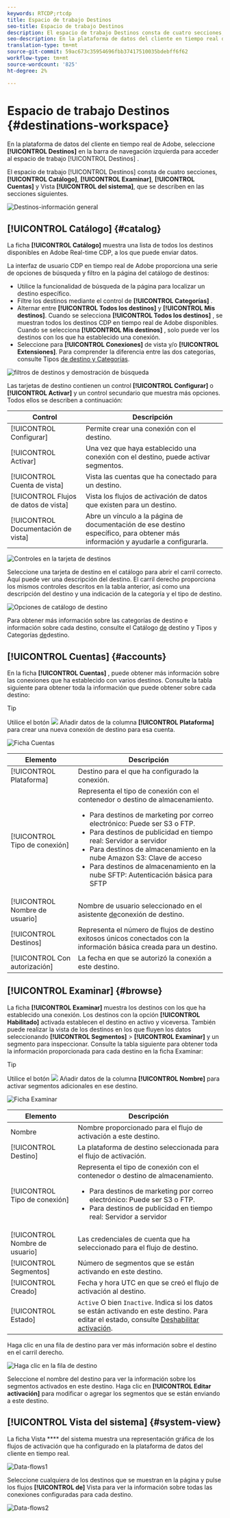```yaml
---
keywords: RTCDP;rtcdp
title: Espacio de trabajo Destinos
seo-title: Espacio de trabajo Destinos
description: El espacio de trabajo Destinos consta de cuatro secciones, Catálogo, Examinar, Cuentas y Vista del sistema, que se describen en las secciones siguientes.
seo-description: En la plataforma de datos del cliente en tiempo real de Adobe, seleccione Destinos en la barra de navegación izquierda para acceder al espacio de trabajo de destinos.
translation-type: tm+mt
source-git-commit: 59ac673c35954696fbb37417510035bdebff6f62
workflow-type: tm+mt
source-wordcount: '825'
ht-degree: 2%

---
```



# Espacio de trabajo Destinos {#destinations-workspace}

En la plataforma de datos del cliente en tiempo real de Adobe, seleccione **[!UICONTROL Destinos]** en la barra de navegación izquierda para acceder al espacio de trabajo [!UICONTROL Destinos] .

El espacio de trabajo [!UICONTROL Destinos] consta de cuatro secciones, **[!UICONTROL Catálogo]**, **[!UICONTROL Examinar]**, **[!UICONTROL Cuentas]** y Vista **[!UICONTROL del sistema]**, que se describen en las secciones siguientes.

![Destinos-información general](/help/rtcdp/destinations/assets/destinations-overview.png)

## [!UICONTROL Catálogo] {#catalog}

La ficha **[!UICONTROL Catálogo]** muestra una lista de todos los destinos disponibles en Adobe Real-time CDP, a los que puede enviar datos.

La interfaz de usuario CDP en tiempo real de Adobe proporciona una serie de opciones de búsqueda y filtro en la página del catálogo de destinos:

* Utilice la funcionalidad de búsqueda de la página para localizar un destino específico.
* Filtre los destinos mediante el control de **[!UICONTROL Categorías]** .
* Alternar entre **[!UICONTROL Todos los destinos]** y **[!UICONTROL Mis destinos]**. Cuando se selecciona **[!UICONTROL Todos los destinos]** , se muestran todos los destinos CDP en tiempo real de Adobe disponibles. Cuando se selecciona **[!UICONTROL Mis destinos]** , solo puede ver los destinos con los que ha establecido una conexión.
* Seleccione para **[!UICONTROL Conexiones]** de vista y/o **[!UICONTROL Extensiones]**. Para comprender la diferencia entre las dos categorías, consulte Tipos [de destino y Categorías](/help/rtcdp/destinations/destination-types.md).

![filtros de destinos y demostración de búsqueda](/help/rtcdp/destinations/assets/destinations-search-and-filter.gif)

Las tarjetas de destino contienen un control **[!UICONTROL Configurar]** o **[!UICONTROL Activar]** y un control secundario que muestra más opciones. Todos ellos se describen a continuación:

| Control | Descripción |
---------|----------
| [!UICONTROL Configurar] | Permite crear una conexión con el destino. |
| [!UICONTROL Activar] | Una vez que haya establecido una conexión con el destino, puede activar segmentos. |
| [!UICONTROL Cuenta de vista] | Vista las cuentas que ha conectado para un destino. |
| [!UICONTROL Flujos de datos de vista] | Vista los flujos de activación de datos que existen para un destino. |
| [!UICONTROL Documentación de vista] | Abre un vínculo a la página de documentación de ese destino específico, para obtener más información y ayudarle a configurarla. |

![Controles en la tarjeta de destinos](/help/rtcdp/destinations/assets/destination-card-options.png)

Seleccione una tarjeta de destino en el catálogo para abrir el carril correcto.  Aquí puede ver una descripción del destino. El carril derecho proporciona los mismos controles descritos en la tabla anterior, así como una descripción del destino y una indicación de la categoría y el tipo de destino.

![Opciones de catálogo de destino](/help/rtcdp/destinations/assets/destination-right-rail.png)

Para obtener más información sobre las categorías de destino e información sobre cada destino, consulte el Catálogo [de](/help/rtcdp/destinations/destinations-catalog.md) destino y Tipos y Categorías [de](/help/rtcdp/destinations/destination-types.md)destino.

## [!UICONTROL Cuentas] {#accounts}

En la ficha **[!UICONTROL Cuentas]** , puede obtener más información sobre las conexiones que ha establecido con varios destinos. Consulte la tabla siguiente para obtener toda la información que puede obtener sobre cada destino:

>[!TIP]
>
>Utilice el botón ![](/help/rtcdp/destinations/assets/add-data-symbol.png) Añadir datos de la columna **[!UICONTROL Plataforma]** para crear una nueva conexión de destino para esa cuenta.

![Ficha Cuentas](/help/rtcdp/destinations/assets/accounts-tab.png)

| Elemento | Descripción |
---------|----------
| [!UICONTROL Plataforma] | Destino para el que ha configurado la conexión. |
| [!UICONTROL Tipo de conexión] | Representa el tipo de conexión con el contenedor o destino de almacenamiento. <ul><li>Para destinos de marketing por correo electrónico: Puede ser S3 o FTP.</li><li>Para destinos de publicidad en tiempo real: Servidor a servidor</li><li>Para destinos de almacenamiento en la nube Amazon S3: Clave de acceso </li><li>Para destinos de almacenamiento en la nube SFTP: Autenticación básica para SFTP</li></ul> |
| [!UICONTROL Nombre de usuario] | Nombre de usuario seleccionado en el asistente [de](/help/rtcdp/destinations/email-marketing-destinations.md#connect-destination)conexión de destino. |
| [!UICONTROL Destinos] | Representa el número de flujos de destino exitosos únicos conectados con la información básica creada para un destino. |
| [!UICONTROL Con autorización] | La fecha en que se autorizó la conexión a este destino. |

## [!UICONTROL Examinar] {#browse}

La ficha **[!UICONTROL Examinar]** muestra los destinos con los que ha establecido una conexión. Los destinos con la opción **[!UICONTROL Habilitado]** activada establecen el destino en activo y viceversa. También puede realizar la vista de los destinos en los que fluyen los datos seleccionando **[!UICONTROL Segmentos]** > **[!UICONTROL Examinar]** y un segmento para inspeccionar. Consulte la tabla siguiente para obtener toda la información proporcionada para cada destino en la ficha Examinar:

>[!TIP]
>
>Utilice el botón ![](/help/rtcdp/destinations/assets/add-data-symbol.png) Añadir datos de la columna **[!UICONTROL Nombre]** para activar segmentos adicionales en ese destino.

![Ficha Examinar](/help/rtcdp/destinations/assets/browse-tab.png)

| Elemento | Descripción |
---------|----------
| Nombre | Nombre proporcionado para el flujo de activación a este destino. |
| [!UICONTROL Destino] | La plataforma de destino seleccionada para el flujo de activación. |
| [!UICONTROL Tipo de conexión] | Representa el tipo de conexión con el contenedor o destino de almacenamiento. <ul><li>Para destinos de marketing por correo electrónico: Puede ser S3 o FTP.</li><li>Para destinos de publicidad en tiempo real: Servidor a servidor</li></ul> |
| [!UICONTROL Nombre de usuario] | Las credenciales de cuenta que ha seleccionado para el flujo de destino. |
| [!UICONTROL Segmentos] | Número de segmentos que se están activando en este destino. |
| [!UICONTROL Creado] | Fecha y hora UTC en que se creó el flujo de activación al destino. |
| [!UICONTROL Estado] | `Active` O bien `Inactive`. Indica si los datos se están activando en este destino. Para editar el estado, consulte [Deshabilitar activación](/help/rtcdp/destinations/activate-destinations.md#disable-activation). |

Haga clic en una fila de destino para ver más información sobre el destino en el carril derecho.

![Haga clic en la fila de destino](/help/rtcdp/destinations/assets/click-destination-row.png)

Seleccione el nombre del destino para ver la información sobre los segmentos activados en este destino. Haga clic en **[!UICONTROL Editar activación]** para modificar o agregar los segmentos que se están enviando a este destino.

## [!UICONTROL Vista del sistema] {#system-view}

La ficha Vista **** del sistema muestra una representación gráfica de los flujos de activación que ha configurado en la plataforma de datos del cliente en tiempo real.

![Data-flows1](/help/rtcdp/destinations/assets/data-flows1.png)

Seleccione cualquiera de los destinos que se muestran en la página y pulse los flujos **[!UICONTROL de]** Vista para ver la información sobre todas las conexiones configuradas para cada destino.

![Data-flows2](/help/rtcdp/destinations/assets/data-flows2.png)